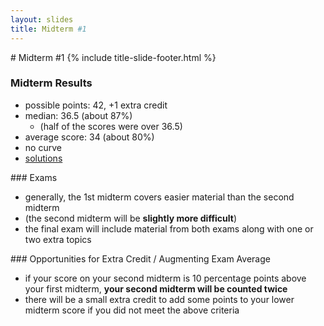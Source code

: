 ```yaml
---
layout: slides
title: Midterm #1 
---
```

<section markdown="block" class="title-slide">
# Midterm #1
{% include title-slide-footer.html %}
</section>

<section markdown="block">

### Midterm Results

* possible points: 42, +1 extra credit
* median: 36.5 (about 87%)
	* (half of the scores were over 36.5)
* average score: 34 (about 80%)
* no curve 
* [solutions](../../resources/handouts/midterm_1/midterm_1_008_solutions.pdf)
</section>

<section markdown="block">
### Exams

* generally, the 1st midterm covers easier material than the second midterm
* (the second midterm will be __slightly more difficult__)
* the final exam will include material from both exams along with one or two extra topics

</section>

<section markdown="block">
### Opportunities for Extra Credit / Augmenting Exam Average

* if your score on your second midterm is 10 percentage points above your first midterm, __your second midterm will be counted twice__
* there will be a small extra credit to add some points to your lower midterm score if you did not meet the above criteria

</section>

